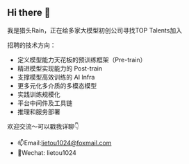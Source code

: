 ## Hi there 👋
我是猎头Rain，正在给多家大模型初创公司寻找TOP Talents加入

招聘的技术方向：
- 定义模型能力天花板的预训练框架（Pre-train）
- 精进模型实现能力的 Post-train
- 支撑模型高效训练的 AI Infra
- 更多元化多介质的多模态模型
- 实践训练规模化
- 平台中间件及工具链
- 推理和服务部署

欢迎交流～可以戳我详聊👇
- 📫Email:lietou1024@foxmail.com
- 🌱Wechat: lietou1024
